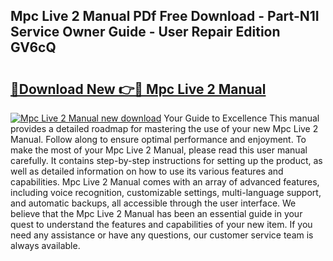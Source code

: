 ## Mpc Live 2 Manual PDf Free Download - Part-N1I Service Owner Guide - User Repair Edition GV6cQ

# <h2><a href="http://cf17374.oget.top/?id=Mpc+Live+2+Manual">🔗Download New 👉🔴 Mpc Live 2 Manual</a></h2>

[![Mpc Live 2 Manual new download](https://i.imgur.com/5g1atiW.png)](http://cf17374.oget.top/?id=Mpc+Live+2+Manual)
Your Guide to Excellence This manual provides a detailed roadmap for mastering the use of your new Mpc Live 2 Manual. Follow along to ensure optimal performance and enjoyment. To make the most of your Mpc Live 2 Manual, please read this user manual carefully. It contains step-by-step instructions for setting up the product, as well as detailed information on how to use its various features and capabilities. Mpc Live 2 Manual comes with an array of advanced features, including voice recognition, customizable settings, multi-language support, and automatic backups, all accessible through the user interface. We believe that the Mpc Live 2 Manual has been an essential guide in your quest to understand the features and capabilities of your new item. If you need any assistance or have any questions, our customer service team is always available.
